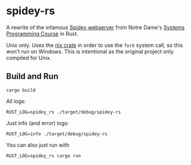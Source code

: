# spidey-rs

A rewrite of the infamous [Spidey webserver](https://www3.nd.edu/~pbui/teaching/cse.20289.sp18/project.html) from Notre Dame's [Systems Programming Course](https://www3.nd.edu/~pbui/teaching/cse.20289.sp18/) in Rust.

Unix only. Uses the [nix crate](https://docs.rs/nix/0.13.0/nix/unistd/fn.fork.html) in order to use the `fork` system call, so this won't run on Windows. This is intentional as the original project only compiled for Unix.

## Build and Run

`cargo build`

All logs:

`RUST_LOG=spidey_rs ./target/debug/spidey-rs`

Just info (and error) logs:

`RUST_LOG=info ./target/debug/spidey-rs`

You can also just run with

`RUST_LOG=spidey_rs cargo run`
